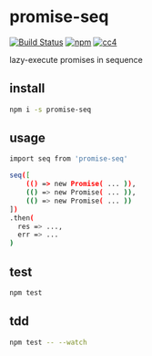 # promise-seq

[![Build Status][build]](https://circleci.com/gh/bcherny/promise-seq) [![npm]](https://www.npmjs.com/package/promise-seq) [![cc4]](https://creativecommons.org/licenses/by/4.0/)

[build]: https://img.shields.io/circleci/project/bcherny/promise-seq.svg?branch=master&style=flat-square
[npm]: https://img.shields.io/npm/v/promise-seq.svg?style=flat-square
[cc4]: https://img.shields.io/npm/l/promise-seq.svg?style=flat-square

lazy-execute promises in sequence

## install

```sh
npm i -s promise-seq
```

## usage

```sh
import seq from 'promise-seq'

seq([
	(() => new Promise( ... )),
	(() => new Promise( ... )),
	(() => new Promise( ... ))
])
.then(
  res => ...,
  err => ...
)
```

## test

```sh
npm test
```

## tdd

```sh
npm test -- --watch
```